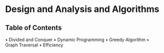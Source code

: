 # Design and Analysis and Algorithms

## Table of Contents

• Divided and Conquer
• Dynamic Programming
• Greedy Algorithm
• Graph Traversal
• Efficiency

